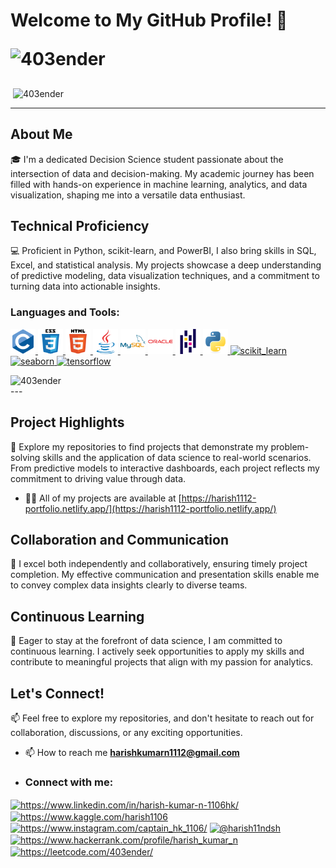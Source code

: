 # Welcome to My GitHub Profile! 👋 <p align="left"> <img src="https://komarev.com/ghpvc/?username=403ender&label=Profile%20views&color=0e75b6&style=flat" alt="403ender" /> </p>
<p>&nbsp;<img align="center" src="https://github-readme-stats.vercel.app/api?username=403ender&show_icons=true&locale=en" alt="403ender" /></p>

---


## About Me
🎓 I'm a dedicated Decision Science student passionate about the intersection of data and decision-making. My academic journey has been filled with hands-on experience in machine learning, analytics, and data visualization, shaping me into a versatile data enthusiast.

## Technical Proficiency
💻 Proficient in Python, scikit-learn, and PowerBI, I also bring skills in SQL, Excel, and statistical analysis. My projects showcase a deep understanding of predictive modeling, data visualization techniques, and a commitment to turning data into actionable insights.

<h3 align="left">Languages and Tools:</h3>
<p align="left"> <a href="https://www.cprogramming.com/" target="_blank" rel="noreferrer"> <img src="https://raw.githubusercontent.com/devicons/devicon/master/icons/c/c-original.svg" alt="c" width="40" height="40"/> </a> <a href="https://www.w3schools.com/css/" target="_blank" rel="noreferrer"> <img src="https://raw.githubusercontent.com/devicons/devicon/master/icons/css3/css3-original-wordmark.svg" alt="css3" width="40" height="40"/> </a> <a href="https://www.w3.org/html/" target="_blank" rel="noreferrer"> <img src="https://raw.githubusercontent.com/devicons/devicon/master/icons/html5/html5-original-wordmark.svg" alt="html5" width="40" height="40"/> </a> <a href="https://www.java.com" target="_blank" rel="noreferrer"> <img src="https://raw.githubusercontent.com/devicons/devicon/master/icons/java/java-original.svg" alt="java" width="40" height="40"/> </a> <a href="https://www.mysql.com/" target="_blank" rel="noreferrer"> <img src="https://raw.githubusercontent.com/devicons/devicon/master/icons/mysql/mysql-original-wordmark.svg" alt="mysql" width="40" height="40"/> </a> <a href="https://www.oracle.com/" target="_blank" rel="noreferrer"> <img src="https://raw.githubusercontent.com/devicons/devicon/master/icons/oracle/oracle-original.svg" alt="oracle" width="40" height="40"/> </a> <a href="https://pandas.pydata.org/" target="_blank" rel="noreferrer"> <img src="https://raw.githubusercontent.com/devicons/devicon/2ae2a900d2f041da66e950e4d48052658d850630/icons/pandas/pandas-original.svg" alt="pandas" width="40" height="40"/> </a> <a href="https://www.python.org" target="_blank" rel="noreferrer"> <img src="https://raw.githubusercontent.com/devicons/devicon/master/icons/python/python-original.svg" alt="python" width="40" height="40"/> </a> <a href="https://scikit-learn.org/" target="_blank" rel="noreferrer"> <img src="https://upload.wikimedia.org/wikipedia/commons/0/05/Scikit_learn_logo_small.svg" alt="scikit_learn" width="40" height="40"/> </a> <a href="https://seaborn.pydata.org/" target="_blank" rel="noreferrer"> <img src="https://seaborn.pydata.org/_images/logo-mark-lightbg.svg" alt="seaborn" width="40" height="40"/> </a> <a href="https://www.tensorflow.org" target="_blank" rel="noreferrer"> <img src="https://www.vectorlogo.zone/logos/tensorflow/tensorflow-icon.svg" alt="tensorflow" width="40" height="40"/> </a> </p>

<p><img align="left" src="https://github-readme-stats.vercel.app/api/top-langs?username=403ender&show_icons=true&locale=en&layout=compact" alt="403ender" /></p><br>
---

## Project Highlights
🚀 Explore my repositories to find projects that demonstrate my problem-solving skills and the application of data science to real-world scenarios. From predictive models to interactive dashboards, each project reflects my commitment to driving value through data.
- 👨‍💻 All of my projects are available at [https://harish1112-portfolio.netlify.app/](https://harish1112-portfolio.netlify.app/)

## Collaboration and Communication
🤝 I excel both independently and collaboratively, ensuring timely project completion. My effective communication and presentation skills enable me to convey complex data insights clearly to diverse teams.

## Continuous Learning
🌟 Eager to stay at the forefront of data science, I am committed to continuous learning. I actively seek opportunities to apply my skills and contribute to meaningful projects that align with my passion for analytics.


## Let's Connect!
📫 Feel free to explore my repositories, and don't hesitate to reach out for collaboration, discussions, or any exciting opportunities.
- 📫 How to reach me **harishkumarn1112@gmail.com**
- <h3 align="left">Connect with me:</h3>
<p align="left">
<a href="https://www.linkedin.com/in/harish-kumar-n-1106hk/" target="blank"><img align="center" src="https://raw.githubusercontent.com/rahuldkjain/github-profile-readme-generator/master/src/images/icons/Social/linked-in-alt.svg" alt="https://www.linkedin.com/in/harish-kumar-n-1106hk/" height="30" width="40" /></a>
<a href="https://www.kaggle.com/harish1106" target="blank"><img align="center" src="https://raw.githubusercontent.com/rahuldkjain/github-profile-readme-generator/master/src/images/icons/Social/kaggle.svg" alt="https://www.kaggle.com/harish1106" height="30" width="40" /></a>
<a href="https://www.instagram.com/captain_hk_1106/" target="blank"><img align="center" src="https://raw.githubusercontent.com/rahuldkjain/github-profile-readme-generator/master/src/images/icons/Social/instagram.svg" alt="https://www.instagram.com/captain_hk_1106/" height="30" width="40" /></a>
<a href="https://medium.com/@harish11ndsh" target="blank"><img align="center" src="https://raw.githubusercontent.com/rahuldkjain/github-profile-readme-generator/master/src/images/icons/Social/medium.svg" alt="@harish11ndsh" height="30" width="40" /></a>
<a href="https://www.hackerrank.com/profile/harish_kumar_n" target="blank"><img align="center" src="https://raw.githubusercontent.com/rahuldkjain/github-profile-readme-generator/master/src/images/icons/Social/hackerrank.svg" alt="https://www.hackerrank.com/profile/harish_kumar_n" height="30" width="40" /></a>
<a href="https://leetcode.com/403ender/" target="blank"><img align="center" src="https://raw.githubusercontent.com/rahuldkjain/github-profile-readme-generator/master/src/images/icons/Social/leet-code.svg" alt="https://leetcode.com/403ender/" height="30" width="40" /></a>

</p>

